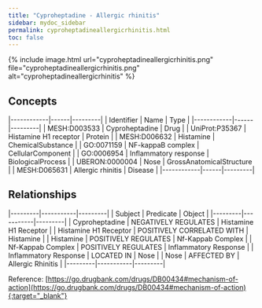 ```yaml
---
title: "Cyproheptadine - Allergic rhinitis"
sidebar: mydoc_sidebar
permalink: cyproheptadineallergicrhinitis.html
toc: false 
---
```


{% include image.html url="cyproheptadineallergicrhinitis.png" file="cyproheptadineallergicrhinitis.png" alt="cyproheptadineallergicrhinitis" %}

## Concepts

|------------|------|---------|
| Identifier | Name | Type    |
|------------|------|---------|
| MESH:D003533 | Cyproheptadine | Drug |
| UniProt:P35367 | Histamine H1 receptor | Protein |
| MESH:D006632 | Histamine | ChemicalSubstance |
| GO:0071159 | NF-kappaB complex | CellularComponent |
| GO:0006954 | Inflammatory response | BiologicalProcess |
| UBERON:0000004 | Nose | GrossAnatomicalStructure |
| MESH:D065631 | Allergic rhinitis | Disease |
|------------|------|---------|

## Relationships

|---------|-----------|---------|
| Subject | Predicate | Object  |
|---------|-----------|---------|
| Cyproheptadine | NEGATIVELY REGULATES | Histamine H1 Receptor |
| Histamine H1 Receptor | POSITIVELY CORRELATED WITH | Histamine |
| Histamine | POSITIVELY REGULATES | Nf-Kappab Complex |
| Nf-Kappab Complex | POSITIVELY REGULATES | Inflammatory Response |
| Inflammatory Response | LOCATED IN | Nose |
| Nose | AFFECTED BY | Allergic Rhinitis |
|---------|-----------|---------|

Reference: [https://go.drugbank.com/drugs/DB00434#mechanism-of-action](https://go.drugbank.com/drugs/DB00434#mechanism-of-action){:target="_blank"}